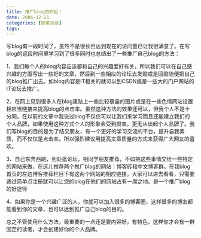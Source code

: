 ```yaml
---
title: 推广blog四妙招！
date: 2006-12-21
categories: [随笔杂谈]
tags:
---
```


写blog有一段时间了，虽然不是很长但达到现在的访问量已让我很满意了。在写blog的这段时间里学习到了很多同时也总结出了一些推广自己blog的方法：1、我们每个人的blog内容应该都和自己的兴趣爱好有关，所以我们可以在自己感兴趣的方面写出一些好的文章，然后到一些相应的论坛去发贴或是回贴随便把自己的blog推广出去。如blog内容是IT相关的就可以到CSDN或是一些大的门户网站的IT论坛去推广。2、在网上见到很多人在blog里贴上一些比较暴露的图片或是在一些色情网站设置相应当链接来提高blog的点击率。虽然这种方法的效果还可以，但我个人不是十分同，在以前的文章中我说过blog不仅仅可以让我们来学习而且还能建立我们的个人品牌，如果使用这种方式个人的形象会受到损害，更无从谈起个人品牌了。我们写blog的目的是为了结交朋友，有一个更好的学习交流的平台，提升自我素质，而不仅仅是点击率。所以强烈建议用提高文章质量的方式来获得广大网友的喜欢。3、自己东奔西跑，到处逛论坛，相同学朋友推荐，不如把这些事情交给一些特定的网站来做，在这儿推荐两个推广blog的网站：博客砖和中文博客群。在我blog首页的左边博客推荐栏目下有这两个网站的相应链接。大家可以进去看看，只需要通过简单点注册就可以让您的blog在他们的网站占有一席之地。是一个推广blog的好途径4、如果你是一个兴趣广泛的人，你就可以加入很多的博客圈，这样很多的博友都能看到你的文章，也可以达到推广自己blog的目的。总之不管使用什么方法，最重要的一点还是要内容好，有特色，这样你才会有一群固定的读者，才会创建好你的个人品牌。


